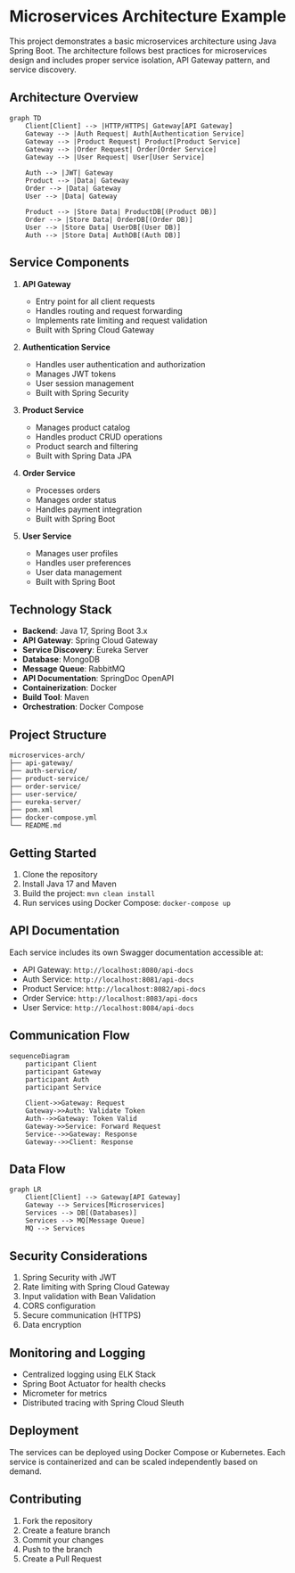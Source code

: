 # Microservices Architecture Example

This project demonstrates a basic microservices architecture using Java Spring Boot. The architecture follows best practices for microservices design and includes proper service isolation, API Gateway pattern, and service discovery.

## Architecture Overview

```mermaid
graph TD
    Client[Client] --> |HTTP/HTTPS| Gateway[API Gateway]
    Gateway --> |Auth Request| Auth[Authentication Service]
    Gateway --> |Product Request| Product[Product Service]
    Gateway --> |Order Request| Order[Order Service]
    Gateway --> |User Request| User[User Service]
    
    Auth --> |JWT| Gateway
    Product --> |Data| Gateway
    Order --> |Data| Gateway
    User --> |Data| Gateway
    
    Product --> |Store Data| ProductDB[(Product DB)]
    Order --> |Store Data| OrderDB[(Order DB)]
    User --> |Store Data| UserDB[(User DB)]
    Auth --> |Store Data| AuthDB[(Auth DB)]
```

## Service Components

1. **API Gateway**
   - Entry point for all client requests
   - Handles routing and request forwarding
   - Implements rate limiting and request validation
   - Built with Spring Cloud Gateway

2. **Authentication Service**
   - Handles user authentication and authorization
   - Manages JWT tokens
   - User session management
   - Built with Spring Security

3. **Product Service**
   - Manages product catalog
   - Handles product CRUD operations
   - Product search and filtering
   - Built with Spring Data JPA

4. **Order Service**
   - Processes orders
   - Manages order status
   - Handles payment integration
   - Built with Spring Boot

5. **User Service**
   - Manages user profiles
   - Handles user preferences
   - User data management
   - Built with Spring Boot

## Technology Stack

- **Backend**: Java 17, Spring Boot 3.x
- **API Gateway**: Spring Cloud Gateway
- **Service Discovery**: Eureka Server
- **Database**: MongoDB
- **Message Queue**: RabbitMQ
- **API Documentation**: SpringDoc OpenAPI
- **Containerization**: Docker
- **Build Tool**: Maven
- **Orchestration**: Docker Compose

## Project Structure

```
microservices-arch/
├── api-gateway/
├── auth-service/
├── product-service/
├── order-service/
├── user-service/
├── eureka-server/
├── pom.xml
├── docker-compose.yml
└── README.md
```

## Getting Started

1. Clone the repository
2. Install Java 17 and Maven
3. Build the project: `mvn clean install`
4. Run services using Docker Compose: `docker-compose up`

## API Documentation

Each service includes its own Swagger documentation accessible at:
- API Gateway: `http://localhost:8080/api-docs`
- Auth Service: `http://localhost:8081/api-docs`
- Product Service: `http://localhost:8082/api-docs`
- Order Service: `http://localhost:8083/api-docs`
- User Service: `http://localhost:8084/api-docs`

## Communication Flow

```mermaid
sequenceDiagram
    participant Client
    participant Gateway
    participant Auth
    participant Service
    
    Client->>Gateway: Request
    Gateway->>Auth: Validate Token
    Auth-->>Gateway: Token Valid
    Gateway->>Service: Forward Request
    Service-->>Gateway: Response
    Gateway-->>Client: Response
```

## Data Flow

```mermaid
graph LR
    Client[Client] --> Gateway[API Gateway]
    Gateway --> Services[Microservices]
    Services --> DB[(Databases)]
    Services --> MQ[Message Queue]
    MQ --> Services
```

## Security Considerations

1. Spring Security with JWT
2. Rate limiting with Spring Cloud Gateway
3. Input validation with Bean Validation
4. CORS configuration
5. Secure communication (HTTPS)
6. Data encryption

## Monitoring and Logging

- Centralized logging using ELK Stack
- Spring Boot Actuator for health checks
- Micrometer for metrics
- Distributed tracing with Spring Cloud Sleuth

## Deployment

The services can be deployed using Docker Compose or Kubernetes. Each service is containerized and can be scaled independently based on demand.

## Contributing

1. Fork the repository
2. Create a feature branch
3. Commit your changes
4. Push to the branch
5. Create a Pull Request 